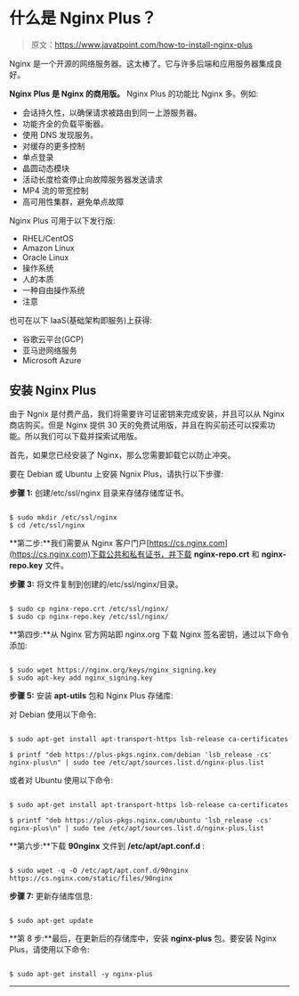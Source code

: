 # 什么是 Nginx Plus？

> 原文：<https://www.javatpoint.com/how-to-install-nginx-plus>

Nginx 是一个开源的网络服务器。这太棒了。它与许多后端和应用服务器集成良好。

**Nginx Plus 是 Nginx 的商用版。** Nginx Plus 的功能比 Nginx 多。例如:

*   会话持久性，以确保请求被路由到同一上游服务器。
*   功能齐全的负载平衡器。
*   使用 DNS 发现服务。
*   对缓存的更多控制
*   单点登录
*   晶圆动态模块
*   活动长度检查停止向故障服务器发送请求
*   MP4 流的带宽控制
*   高可用性集群，避免单点故障

Nginx Plus 可用于以下发行版:

*   RHEL/CentOS
*   Amazon Linux
*   Oracle Linux
*   操作系统
*   人的本质
*   一种自由操作系统
*   注意

也可在以下 IaaS(基础架构即服务)上获得:

*   谷歌云平台(GCP)
*   亚马逊网络服务
*   Microsoft Azure

## 安装 Nginx Plus

由于 Ngnix 是付费产品，我们将需要许可证密钥来完成安装，并且可以从 Nginx 商店购买。但是 Nginx 提供 30 天的免费试用版，并且在购买前还可以探索功能。所以我们可以下载并探索试用版。

首先，如果您已经安装了 Nginx，那么您需要卸载它以防止冲突。

要在 Debian 或 Ubuntu 上安装 Ngnix Plus，请执行以下步骤:

**步骤 1:** 创建/etc/ssl/nginx 目录来存储存储库证书。

```

$ sudo mkdir /etc/ssl/nginx
$ cd /etc/ssl/nginx

```

**第二步:**我们需要从 Nginx 客户门户[https://cs.nginx.com](https://cs.nginx.com)下载公共和私有证书，并下载 **nginx-repo.crt** 和 **nginx-repo.key** 文件。

**步骤 3:** 将文件复制到创建的/etc/ssl/nginx/目录。

```

$ sudo cp nginx-repo.crt /etc/ssl/nginx/
$ sudo cp nginx-repo.key /etc/ssl/nginx/

```

**第四步:**从 Nginx 官方网站即 nginx.org 下载 Nginx 签名密钥，通过以下命令添加:

```

$ sudo wget https://nginx.org/keys/nginx_signing.key
$ sudo apt-key add nginx_signing.key

```

**步骤 5:** 安装 **apt-utils** 包和 Nginx Plus 存储库:

对 Debian 使用以下命令:

```

$ sudo apt-get install apt-transport-https lsb-release ca-certificates

$ printf "deb https://plus-pkgs.nginx.com/debian 'lsb_release -cs' nginx-plus\n" | sudo tee /etc/apt/sources.list.d/nginx-plus.list

```

或者对 Ubuntu 使用以下命令:

```

$ sudo apt-get install apt-transport-https lsb-release ca-certificates

$ printf "deb https://plus-pkgs.nginx.com/ubuntu 'lsb_release -cs' nginx-plus\n" | sudo tee /etc/apt/sources.list.d/nginx-plus.list

```

**第六步:**下载 **90nginx** 文件到 **/etc/apt/apt.conf.d** :

```

$ sudo wget -q -O /etc/apt/apt.conf.d/90nginx https://cs.nginx.com/static/files/90nginx

```

**步骤 7:** 更新存储库信息:

```

$ sudo apt-get update

```

**第 8 步:**最后，在更新后的存储库中，安装 **nginx-plus** 包。要安装 Nginx Plus，请使用以下命令:

```

$ sudo apt-get install -y nginx-plus

```

* * *
